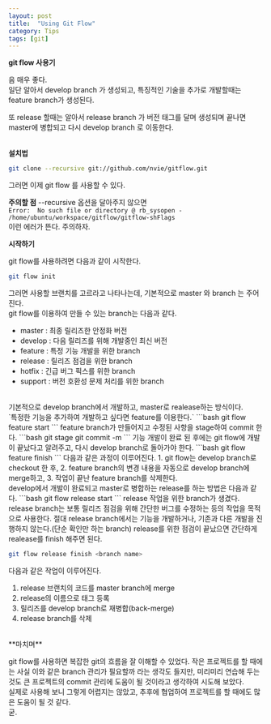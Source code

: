 ```yaml
---
layout: post
title:  "Using Git Flow"
category: Tips
tags: [git]
---
```



**git flow 사용기**

음 매우 좋다.<br>
일단 알아서 develop branch 가 생성되고, 특징적인 기술을 추가로 개발할때는 feature branch가 생성된다.<br>

<!-- more -->

또 release 할때는 알아서 release branch 가 버전 태그를 달며 생성되며 끝나면 master에 병합되고 다시 develop branch 로 이동한다.<br>
<br>

**설치법**
```bash
git clone --recursive git://github.com/nvie/gitflow.git
```
그러면 이제 git flow 를 사용할 수 있다.

**주의할 점**
--recursive 옵션을 달아주지 않으면<br>
`Error:  No such file or directory @ rb_sysopen - /home/ubuntu/workspace/gitflow/gitflow-shFlags`<br>
이런 에러가 뜬다. 주의하자.

**시작하기**

git flow를 사용하려면 다음과 같이 시작한다.
```bash
git flow init
```
그러면 사용할 브랜치를 고르라고 나타나는데, 기본적으로 master 와 branch 는 주어진다.<br>
git flow를 이용하여 만들 수 있는 branch는 다음과 같다.
- master : 최종 릴리즈한 안정화 버전
- develop : 다음 릴리즈를 위해 개발중인 최신 버전
- feature : 특정 기능 개발을 위한 branch
- release : 릴리즈 점검을 위한 branch
- hotfix : 긴급 버그 픽스를 위한 branch
- support : 버전 호환성 문제 처리를 위한 branch

<br>
기본적으로 develop branch에서 개발하고, master로 realease하는 방식이다.<br>
`특정한 기능을 추가하여 개발하고 싶다면 feature를 이용한다.`
```bash
git flow feature start <branch name>
```
feature branch가 만들어지고 수정된 사항을 stage하여 commit 한다.
```bash
git stage
git commit -m
```
기능 개발이 완료 된 후에는 git flow에 개발이 끝났다고 알려주고, 다시 develop branch로 돌아가야 한다.
```bash
git flow feature finish  <branch name>
```
다음과 같은 과정이 이루어진다.
1. git flow는 develop branch로 checkout 한 후,
2. feature branch의 변경 내용을 자동으로 develop branch에 merge하고,
3. 작업이 끝난 feature branch를 삭제한다.

<br>
develop에서 개발이 완료되고 master로 병합하는 release를 하는 방법은 다음과 같다.
```bash
git flow release start <branch name>
```
release 작업을 위한 branch가 생겼다.  release branch는 보통 릴리즈 점검을 위해 간단한 버그를 수정하는 등의 작업을 목적으로 사용한다.
절대 release branch에서는 기능을 개발하거나, 기존과 다른 개발을 진행하지 않는다.(단순 확인만 하는 branch)
release를 위한 점검이 끝났으면 간단하게 realease를 finish 해주면 된다.

```bash
git flow release finish <branch name>
```
다음과 같은 작업이 이루어진다.
1. release 브랜치의 코드를 master branch에 merge
2. release의 이름으로 태그 등록
3. 릴리즈를 develop branch로 재병합(back-merge)
4. release branch를 삭제

<br>
**마치며**

git flow를 사용하면 복잡한 git의 흐름을 잘 이해할 수 있었다.
작은 프로젝트를 할 때에는 사실 이와 같은 branch 관리가 필요할까 라는 생각도 들지만, 미리미리 연습해 두는 것도 큰 프로젝트의 commit 관리에 도움이 될 것이라고 생각하여 시도해 보았다.<br>
실제로 사용해 보니 그렇게 어렵지는 않았고, 추후에 협업하여 프로젝트를 할 때에도 많은 도움이 될 것 같다.<br>
굳.









